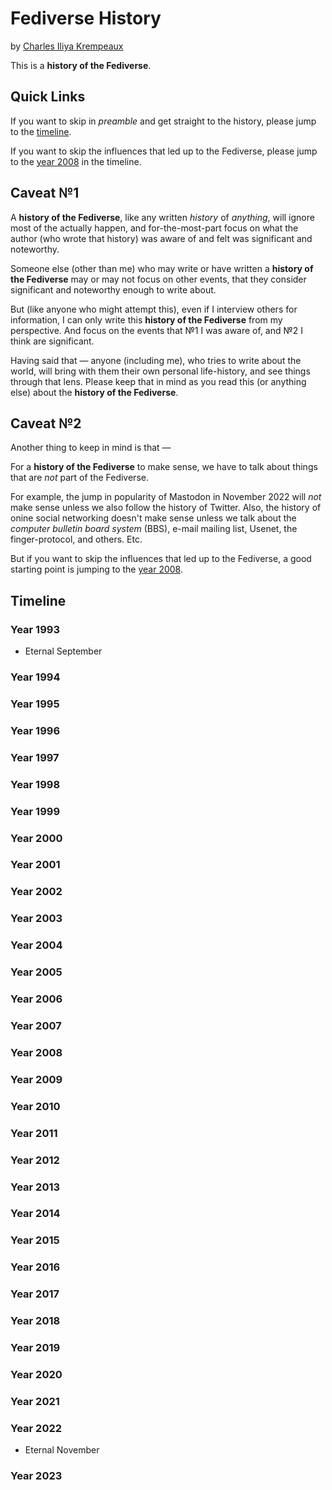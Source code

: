 # Fediverse History
by [Charles Iliya Krempeaux](http://changelog.ca/)

This is a **history of the Fediverse**.

## Quick Links

If you want to skip in _preamble_ and get straight to the history, please jump to the [timeline](#timeline).

If you want to skip the influences that led up to the Fediverse, please jump to the [year 2008](#year-2008) in the timeline.

## Caveat №1

A **history of the Fediverse**, like any written _history_ of _anything_, will ignore most of the actually happen, and for-the-most-part focus on what the author (who wrote that history) was aware of and felt was significant and noteworthy.

Someone else (other than me) who may write or have written a **history of the Fediverse** may or may not focus on other events, that they consider significant and noteworthy enough to write about.

But (like anyone who might attempt this), even if I interview others for information, I can only write this **history of the Fediverse** from my perspective.
And focus on the events that №1 I was aware of, and №2 I think are significant.

Having said that — anyone (including me), who tries to write about the world, will bring with them their own personal life-history, and see things through that lens.
Please keep that in mind as you read this (or anything else) about the **history of the Fediverse**.

## Caveat №2

Another thing to keep in mind is that —

For a **history of the Fediverse** to make sense, we have to talk about things that are _not_ part of the Fediverse.

For example, the jump in popularity of Mastodon in November 2022 will _not_ make sense unless we also follow the history of Twitter.
Also, the history of onine social networking doesn't make sense unless we talk about the _computer bulletin board system_ (BBS), e-mail mailing list, Usenet, the finger-protocol, and others.
Etc.

But if you want to skip the influences that led up to the Fediverse, a good starting point is jumping to the [year 2008](#year-2008). 

## Timeline

### Year 1993

* Eternal September

### Year 1994

### Year 1995

### Year 1996

### Year 1997

### Year 1998

### Year 1999

### Year 2000

### Year 2001

### Year 2002

### Year 2003

### Year 2004

### Year 2005

### Year 2006

### Year 2007

### Year 2008

### Year 2009

### Year 2010

### Year 2011

### Year 2012

### Year 2013

### Year 2014

### Year 2015

### Year 2016

### Year 2017

### Year 2018

### Year 2019

### Year 2020

### Year 2021

### Year 2022

* Eternal November

### Year 2023
